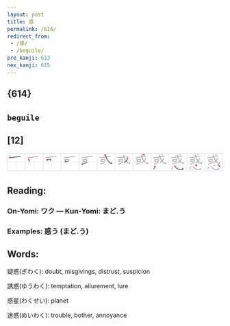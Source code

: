 ```yaml
---
layout: post
title: 惑
permalink: /614/
redirect_from:
 - /惑/
 - /beguile/
pre_kanji: 613
nex_kanji: 615
---
```


## {614}

## `beguile`

## [12]

<div class="stroke"><img src="../images/E68391.png" /></div>

## Reading:

### On-Yomi: ワク &mdash; Kun-Yomi: まど.う

### Examples: 惑う (まど.う)

## Words:

疑惑(ぎわく): doubt, misgivings, distrust, suspicion

誘惑(ゆうわく): temptation, allurement, lure

惑星(わくせい): planet

迷惑(めいわく): trouble, bother, annoyance
